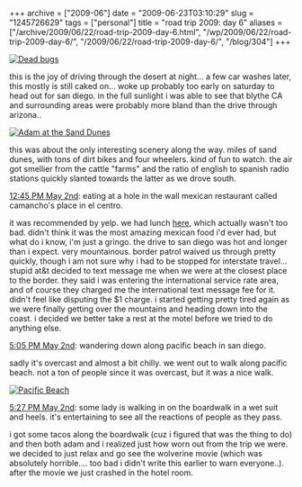 +++
archive = ["2009-06"]
date = "2009-06-23T03:10:29"
slug = "1245726629"
tags = ["personal"]
title = "road trip 2009: day 6"
aliases = ["/archive/2009/06/22/road-trip-2009-day-6.html", "/wp/2009/06/22/road-trip-2009-day-6/", "/2009/06/22/road-trip-2009-day-6/", "/blog/304"]
+++

[![Dead bugs][1]][2]

this is the joy of driving through the desert at night... a few car washes
later, this mostly is still caked on... woke up probably too early on
saturday to head out for san diego. in the full sunlight i was able to see
that blythe CA and surrounding areas were probably more bland than the
drive through arizona..

[![Adam at the Sand Dunes][3]][4]

this was about the only interesting scenery along the way. miles of sand
dunes, with tons of dirt bikes and four wheelers. kind of fun to watch.
the air got smellier from the cattle "farms" and the ratio of english to
spanish radio stations quickly slanted towards the latter as we drove
south.

[12:45 PM May 2nd][5]: eating at a hole in the wall mexican restaurant
called camancho's place in el centro.

it was recommended by yelp. we had lunch [here][6], which actually wasn't
too bad. didn't think it was the most amazing mexican food i'd ever had,
but what do i know, i'm just a gringo. the drive to san diego was hot and
longer than i expect. very mountainous. border patrol waived us through
pretty quickly, though i am not sure why i had to be stopped for
interstate travel... stupid at&t decided to text message me when we were
at the closest place to the border. they said i was entering the
international service rate area, and of course they charged me the
international text message fee for it. didn't feel like disputing the $1
charge. i started getting pretty tired again as we were finally getting
over the mountains and heading down into the coast. i decided we better
take a rest at the motel before we tried to do anything else.

[5:05 PM May 2nd][7]: wandering down along pacific beach in san diego.

sadly it's overcast and almost a bit chilly. we went out to walk along
pacific beach. not a ton of people since it was overcast, but it was
a nice walk.

[![Pacific Beach][8]][9]

[5:27 PM May 2nd][10]: some lady is walking in on the boardwalk in a wet
suit and heels. it's entertaining to see all the reactions of people as
they pass.

i got some tacos along the boardwalk (cuz i figured that was the thing to
do) and then both adam and i realized just how worn out from the trip we
were. we decided to just relax and go see the wolverine movie (which was
absolutely horrible.... too bad i didn't write this earlier to warn
everyone..). after the movie we just crashed in the hotel room.

[1]: http://farm4.static.flickr.com/3413/3530519068_05351d8b59.jpg
[2]: http://www.flickr.com/photos/28471535@N02/3530519068 (View 'Dead bugs' on Flickr.com)
[3]: http://farm4.static.flickr.com/3653/3529704759_d066509524.jpg
[4]: http://www.flickr.com/photos/28471535@N02/3529704759 (View 'Adam at the Sand Dunes' on Flickr.com)
[5]: http://twitter.com/bismark/status/1680470455
[6]: http://www.yelp.com/biz/camachos-place-el-centro
[7]: http://twitter.com/bismark/status/1682294444
[8]: http://farm3.static.flickr.com/2131/3530520230_6b9c508817.jpg
[9]: http://www.flickr.com/photos/28471535@N02/3530520230 (View 'Pacific Beach' on Flickr.com)
[10]: http://twitter.com/bismark/status/1682449752


